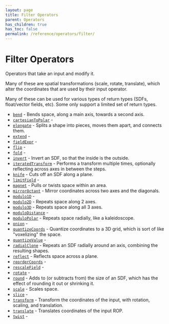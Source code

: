 ```yaml
---
layout: page
title: Filter Operators
parent: Operators
has_children: true
has_toc: false
permalink: /reference/operators/filter/
---
```


# Filter Operators

Operators that take an input and modify it.

Many of these are spatial transformations (scale, rotate, translate), which
alter the coordinates that are used by their input operator.

Many of these can be used for various types of return types (SDFs,
float/vector fields, etc). Some only support a limited set of return types.

* [`bend`](bend/) - Bends space, along a main axis, towards a second axis.
* [`cartesianToPolar`](cartesianToPolar/) - 
* [`elongate`](elongate/) - Splits a shape into pieces, moves them apart, and connects them.
* [`extend`](extend/) - 
* [`fieldExpr`](fieldExpr/) - 
* [`flip`](flip/) - 
* [`fold`](fold/) - 
* [`invert`](invert/) - Invert an SDF, so that the inside is the outside.
* [`iteratedTransform`](iteratedTransform/) - Performs a transform multiple times, optionally reflecting across axes in between the steps.
* [`knife`](knife/) - Cuts off an SDF along a plane.
* [`limitField`](limitField/) - 
* [`magnet`](magnet/) - Pulls or twists space within an area.
* [`mirrorOctant`](mirrorOctant/) - Mirror coordinates across two axes and the diagonals.
* [`modulo1D`](modulo1D/) - 
* [`modulo2D`](modulo2D/) - Repeats space along 2 axes.
* [`modulo3D`](modulo3D/) - Repeats space along all 3 axes.
* [`moduloDistance`](moduloDistance/) - 
* [`moduloPolar`](moduloPolar/) - Repeats space radially, like a kaleidoscope.
* [`onion`](onion/) - 
* [`quantizeCoords`](quantizeCoords/) - Quantize coordinates to a 3D grid, which is sort of like "voxelizing" the space.
* [`quantizeValue`](quantizeValue/) - 
* [`radialClone`](radialClone/) - Repeats an SDF radially around an axis, combining the resulting shapes.
* [`reflect`](reflect/) - Reflects space across a plane.
* [`reorderCoords`](reorderCoords/) - 
* [`rescaleField`](rescaleField/) - 
* [`rotate`](rotate/) - 
* [`round`](round/) - Adds to (or subtracts from) the size of an SDF, which has the effect of rounding it out or shrinking it.
* [`scale`](scale/) - Scales space.
* [`slice`](slice/) - 
* [`transform`](transform/) - Transform the coordinates of the input, with rotation, scaling, and translation.
* [`translate`](translate/) - Translates coordinates of the input ROP.
* [`twist`](twist/) - 
